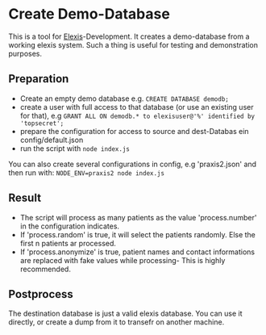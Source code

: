 # Create Demo-Database

This is a tool for [Elexis](http://www.github.com/elexis)-Development. It creates a demo-database from a working elexis system.
Such a thing is useful for testing and demonstration purposes.

## Preparation

* Create an empty demo database e.g. `CREATE DATABASE demodb;`
* create a user with full access to that database (or use an existing user for that), e.g `GRANT ALL ON demodb.* to elexisuser@'%' identified by 'topsecret';`
* prepare the configuration for access to source and dest-Databas ein config/default.json
* run the script with `node index.js`

You can also create several configurations in config, e.g 'praxis2.json' and then run with: `NODE_ENV=praxis2 node index.js`

## Result

* The script will process as many patients as the value 'process.number' in the configuration indicates.
* If 'process.random' is true, it will select the patients randomly. Else the first n patients ar processed.
* If 'process.anonymize' is true, patient names and contact informations are replaced with fake values while processing- This is highly recommended.

## Postprocess

The destination database is just a valid elexis database. You can use it directly, or create a dump from it to transefr on another machine.

